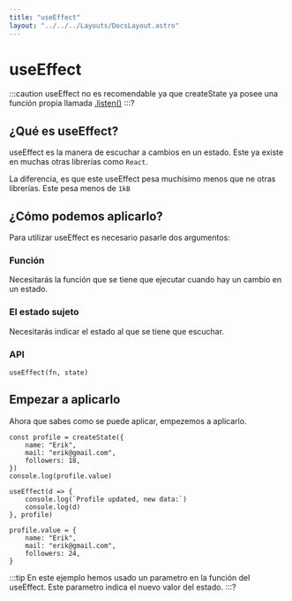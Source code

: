 ```yaml
---
title: "useEffect"
layout: "../../../Layouts/DocsLayout.astro"
---
```

# useEffect

:::caution
useEffect no es recomendable ya que createState ya posee una función propia llamada [.listen()](/docs/es/createState#listen)
:::?

## ¿Qué es useEffect?

useEffect es la manera de escuchar a cambios en un estado. Este ya existe en muchas otras librerías como `React`.

La diferencia, es que este useEffect pesa muchísimo menos que ne otras librerías. Este pesa menos de `1kB`

## ¿Cómo podemos aplicarlo?

Para utilizar useEffect es necesario pasarle dos argumentos:

### Función

Necesitarás la función que se tiene que ejecutar cuando hay un cambio en un estado.

### El estado sujeto

Necesitarás indicar el estado al que se tiene que escuchar.

### API

```
useEffect(fn, state)
```

## Empezar a aplicarlo

Ahora que sabes como se puede aplicar, empezemos a aplicarlo.

```
const profile = createState({
    name: "Erik",
    mail: "erik@gmail.com",
    followers: 18,
})
console.log(profile.value)

useEffect(d => {
    console.log(`Profile updated, new data:`)
    console.log(d)
}, profile)

profile.value = {
    name: "Erik",
    mail: "erik@gmail.com",
    followers: 24,
}
```

:::tip
En este ejemplo hemos usado un parametro en la función del useEffect. Este parametro indica el nuevo valor del estado.
:::?
